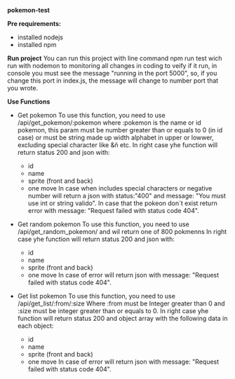 **pokemon-test**


**Pre requirements:**
- installed nodejs
- installed npm

**Run project**
You can run this project with line command npm run test wich run with nodemon to monitoring all changes in coding
to veify if it run, in console you must see the message "running in the port 5000", so, if you change this port in index.js, the message will change to number port that you wrote.

**Use Functions**
- Get pokemon
  To use this function, you need to use /api/get_pokemon/:pokemon
  where :pokemon is the name or id pokemon, this param must be number greater than or equals to 0 (in id case) or must be string made up  width alphabet in upper or lowwer, excluding special character like $%&$&ñ etc.
  In right case yhe function will return status 200 and json with:
   - id
   - name
   - sprite (front and back)
   - one move
  In case when includes special characters or negative number will return a json with status:"400" and message: "You must use int or string valido".
  In case that the pokeon don´t exist return error with  message: "Request failed with status code 404".

- Get random pokemon
   To use this function, you need to use /api/get_random_pokemon/ and wil return one of 800 pokmenns
    In right case yhe function will return status 200 and json with:
   - id
   - name
   - sprite (front and back)
   - one move
  In case of  error will return json  with  message: "Request failed with status code 404".
  
- Get list pokemon
   To use this function, you need to use /api/get_list/:from/:size
   Where :from must be Integer greater than 0 and :size must be integer greater than or equals to 0.
    In right case yhe function will return status 200 and object array with the following data in each object:
   - id
   - name
   - sprite (front and back)
   - one move
  In case of  error will return json  with  message: "Request failed with status code 404".
  
  
